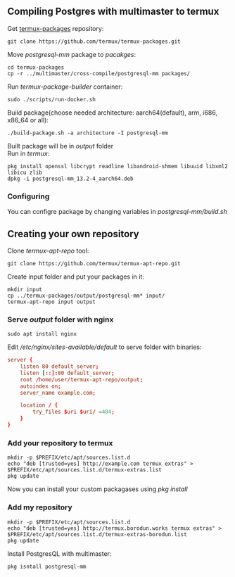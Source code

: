 ## Compiling Postgres with multimaster to termux
Get [termux-packages](https://github.com/termux/termux-packages) repository:
```shell
git clone https://github.com/termux/termux-packages.git
```
Move _postgresql-mm_ package to _pacakges_:
```shell
cd termux-packages
cp -r ../multimaster/cross-compile/postgresql-mm packages/
```
Run _termux-package-builder_ container:
```shell
sudo ./scripts/run-docker.sh
```
Build package(choose needed architecture: aarch64(default), arm, i686, x86_64 or all):
```shell
./build-package.sh -a architecture -I postgresql-mm
```
Built package will be in _output_ folder \
Run in _termux_:
```shell
pkg install openssl libcrypt readline libandroid-shmem libuuid libxml2 libicu zlib
dpkg -i postgresql-mm_13.2-4_aarch64.deb
```

### Configuring 
You can configre package by changing variables in _postgresql-mm/build.sh_

## Creating your own repository
Clone _termux-apt-repo_ tool:
```shell
git clone https://github.com/termux/termux-apt-repo.git
```
Create input folder and put your packages in it:
```shell
mkdir input
cp ../termux-packages/output/postgresql-mm* input/
termux-apt-repo input output
```
### Serve _output_ folder with nginx
```shell
sudo apt install nginx
```
Edit _/etc/nginx/sites-available/default_ to serve folder with binaries:
```conf
server {
	listen 80 default_server;
	listen [::]:80 default_server;
	root /home/user/termux-apt-repo/output;
	autoindex on;
	server_name example.com;

	location / {
		try_files $uri $uri/ =404;
	}
}
```
### Add your repository to termux
```shell
mkdir -p $PREFIX/etc/apt/sources.list.d
echo "deb [trusted=yes] http://example.com termux extras" > $PREFIX/etc/apt/sources.list.d/termux-extras.list
pkg update
```
Now you can install your custom packagases using _pkg install_
### Add my repository
```shell
mkdir -p $PREFIX/etc/apt/sources.list.d
echo "deb [trusted=yes] http://termux.borodun.works termux extras" > $PREFIX/etc/apt/sources.list.d/termux-extras-borodun.list
pkg update
```
Install PostgresQL with multimaster:
```shell
pkg isntall postgresql-mm
```